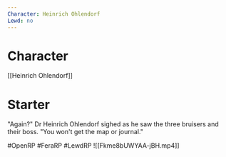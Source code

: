 ```yaml
---
Character: Heinrich Ohlendorf
Lewd: no
---
```

# Character
[[Heinrich Ohlendorf]]

# Starter
"Again?" Dr Heinrich Ohlendorf sighed as he saw the three bruisers and their boss. "You won't get the map or journal."

#OpenRP #FeraRP #LewdRP 
![[Fkme8bUWYAA-jBH.mp4]]